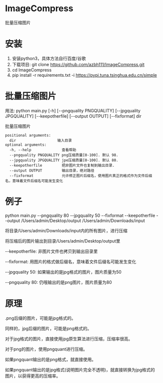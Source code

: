 # ImageCompress
批量压缩图片

# 安装

1. 安装python3，具体方法自行百度/谷歌
2. 下载项目: git clone https://github.com/azbh111/ImageCompress.git
3. cd ImageCompress
4. pip install -r requirements.txt -i https://pypi.tuna.tsinghua.edu.cn/simple

# 批量压缩图片
用法: python main.py [-h] [--pngquality PNGQUALITY] [--jpgquality JPGQUALITY] [--keepotherfile] [--output OUTPUT] [--fixformat] dir

批量压缩图片
```
positional arguments:
  dir                   输入目录
optional arguments:
  -h, --help              查看帮助
  --pngquality PNGQUALITY png压缩质量[0-100]. 默认 98.
  --jpgquality JPGQUALITY jpe压缩质量[0-100]. 默认 80.
  --keepotherfile         把非图片文件也复制到输出目录.
  --output OUTPUT         输出目录，绝对路径
  --fixformat             允许修正图片后缀名，使用图片真正的格式作为文件后缀名，意味着文件后缀名可能发生变化
```
# 例子
python main.py --pngquality 80 --jpgquality 50 --fixformat --keepotherfile --output /Users/admin/Desktop/output /Users/admin/Downloads/input

将目录/Users/admin/Downloads/input内的所有图片，进行压缩

将压缩后的图片输出到目录/Users/admin/Desktop/output里

--keepotherfile:  非图片文件也拷贝到输出目录里

--fixformat: 用图片的格式做后缀名，意味着文件后缀名可能发生变化

--jpgquality 50: 如果输出的是jpg格式的图片，图片质量为50

--pngquality 80: 仍哦输出的是png图片，图片质量为80

# 原理
.png后缀的图片，可能是jpg格式的。

同样的，jpg后缀的图片，可能是png格式的。

对于jpg格式的图片，直接使用jpg原生算法进行压缩，压缩率很高。

对于png的图片，使用pngquant进行压缩。

如果pngquant输出的是png格式，就直接使用。

如果pngquant输出的是jpg格式(说明图片完全不透明)，就直接转换为jpg格式的图片，以获得更高的压缩率。
